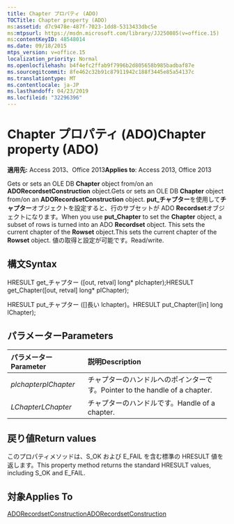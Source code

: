 ```yaml
---
title: Chapter プロパティ (ADO)
TOCTitle: Chapter property (ADO)
ms:assetid: d7c9478e-487f-7023-1dd8-5313433dbc5e
ms:mtpsurl: https://msdn.microsoft.com/library/JJ250085(v=office.15)
ms:contentKeyID: 48548014
ms.date: 09/18/2015
mtps_version: v=office.15
localization_priority: Normal
ms.openlocfilehash: b4f4efc2ffab9f7996b2d805658b985badbaf87e
ms.sourcegitcommit: 8fe462c32b91c87911942c188f3445e85a54137c
ms.translationtype: MT
ms.contentlocale: ja-JP
ms.lasthandoff: 04/23/2019
ms.locfileid: "32296396"
---
```

# <a name="chapter-property-ado"></a><span data-ttu-id="fb0f9-102">Chapter プロパティ (ADO)</span><span class="sxs-lookup"><span data-stu-id="fb0f9-102">Chapter property (ADO)</span></span>

<span data-ttu-id="fb0f9-103">**適用先:** Access 2013、Office 2013</span><span class="sxs-lookup"><span data-stu-id="fb0f9-103">**Applies to**: Access 2013, Office 2013</span></span>
 
<span data-ttu-id="fb0f9-104">Gets or sets an OLE DB **Chapter** object from/on an **ADORecordsetConstruction** object.</span><span class="sxs-lookup"><span data-stu-id="fb0f9-104">Gets or sets an OLE DB **Chapter** object from/on an **ADORecordsetConstruction** object.</span></span> <span data-ttu-id="fb0f9-105">**put\_チャプター**を使用して**チャプター**オブジェクトを設定すると、行のサブセットが ADO **Recordset**オブジェクトになります。</span><span class="sxs-lookup"><span data-stu-id="fb0f9-105">When you use **put\_Chapter** to set the **Chapter** object, a subset of rows is turned into an ADO **Recordset** object.</span></span> <span data-ttu-id="fb0f9-106">This sets the current chapter of the **Rowset** object.</span><span class="sxs-lookup"><span data-stu-id="fb0f9-106">This sets the current chapter of the **Rowset** object.</span></span> <span data-ttu-id="fb0f9-107">値の取得と設定が可能です。</span><span class="sxs-lookup"><span data-stu-id="fb0f9-107">Read/write.</span></span>

## <a name="syntax"></a><span data-ttu-id="fb0f9-108">構文</span><span class="sxs-lookup"><span data-stu-id="fb0f9-108">Syntax</span></span>

<span data-ttu-id="fb0f9-109">HRESULT get\_チャプター (\[out, retval\] long\* plchapter);</span><span class="sxs-lookup"><span data-stu-id="fb0f9-109">HRESULT get\_Chapter(\[out, retval\] long\* plChapter);</span></span>

<span data-ttu-id="fb0f9-110">HRESULT put\_チャプター (\[\]長い lchapter)。</span><span class="sxs-lookup"><span data-stu-id="fb0f9-110">HRESULT put\_Chapter(\[in\] long lChapter);</span></span>

## <a name="parameters"></a><span data-ttu-id="fb0f9-111">パラメーター</span><span class="sxs-lookup"><span data-stu-id="fb0f9-111">Parameters</span></span>

|<span data-ttu-id="fb0f9-112">パラメーター</span><span class="sxs-lookup"><span data-stu-id="fb0f9-112">Parameter</span></span>|<span data-ttu-id="fb0f9-113">説明</span><span class="sxs-lookup"><span data-stu-id="fb0f9-113">Description</span></span>|
|:--------|:----------|
|<span data-ttu-id="fb0f9-114">*plchapter*</span><span class="sxs-lookup"><span data-stu-id="fb0f9-114">*plChapter*</span></span> |<span data-ttu-id="fb0f9-115">チャプターのハンドルへのポインターです。</span><span class="sxs-lookup"><span data-stu-id="fb0f9-115">Pointer to the handle of a chapter.</span></span>|
|<span data-ttu-id="fb0f9-116">*LChapter*</span><span class="sxs-lookup"><span data-stu-id="fb0f9-116">*LChapter*</span></span> |<span data-ttu-id="fb0f9-117">チャプターのハンドルです。</span><span class="sxs-lookup"><span data-stu-id="fb0f9-117">Handle of a chapter.</span></span>|

## <a name="return-values"></a><span data-ttu-id="fb0f9-118">戻り値</span><span class="sxs-lookup"><span data-stu-id="fb0f9-118">Return values</span></span>

<span data-ttu-id="fb0f9-119">このプロパティメソッドは、S\_OK および E\_FAIL を含む標準の HRESULT 値を返します。</span><span class="sxs-lookup"><span data-stu-id="fb0f9-119">This property method returns the standard HRESULT values, including S\_OK and E\_FAIL.</span></span>

## <a name="applies-to"></a><span data-ttu-id="fb0f9-120">対象</span><span class="sxs-lookup"><span data-stu-id="fb0f9-120">Applies To</span></span>

[<span data-ttu-id="fb0f9-121">ADORecordsetConstruction</span><span class="sxs-lookup"><span data-stu-id="fb0f9-121">ADORecordsetConstruction</span></span>](adorecordsetconstruction-interface-ado.md)

